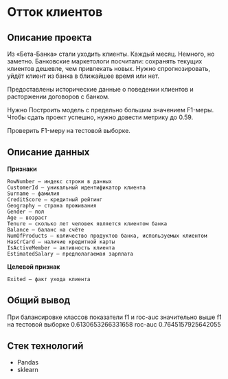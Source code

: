 # Отток клиентов

## Описание проекта

Из «Бета-Банка» стали уходить клиенты. Каждый месяц. Немного, но заметно. Банковские маркетологи посчитали: сохранять текущих клиентов дешевле, чем привлекать новых.
Нужно спрогнозировать, уйдёт клиент из банка в ближайшее время или нет.

Предоставлены исторические данные о поведении клиентов и расторжении договоров с банком.

Нужно Построить модель с предельно большим значением F1-меры. Чтобы сдать проект успешно, нужно довести метрику до 0.59. 

Проверить F1-меру на тестовой выборке.

## Описание данных

**Признаки**

    RowNumber — индекс строки в данных
    CustomerId — уникальный идентификатор клиента
    Surname — фамилия
    CreditScore — кредитный рейтинг
    Geography — страна проживания
    Gender — пол
    Age — возраст
    Tenure — сколько лет человек является клиентом банка
    Balance — баланс на счёте
    NumOfProducts — количество продуктов банка, используемых клиентом
    HasCrCard — наличие кредитной карты
    IsActiveMember — активность клиента
    EstimatedSalary — предполагаемая зарплата

**Целевой признак**

    Exited — факт ухода клиента

## Общий вывод

При балансировке классов показатели f1 и roc-auc значительно выше
f1 на тестовой выборке 0.6130653266331658
roc-auc 0.7645157925642055

## Стек технологий

- Pandas 
- sklearn